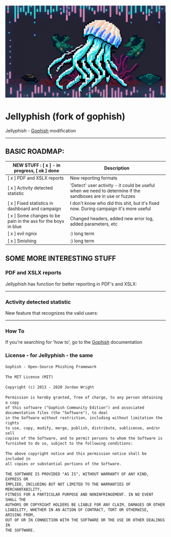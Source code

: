 ![jellyphish.jpg](extras%2Fjellyphish.jpg)

Jellyphish (fork of gophish)
=======

Jellyphish - [Gophish](https://getgophish.com) modification  

---
## BASIC ROADMAP:
| NEW STUFF : [ x ] - in progress, [ ok ] done                  | Description                                                                                                 |
|---------------------------------------------------------------|-------------------------------------------------------------------------------------------------------------|
| [ x ] PDF and XSLX reports                                    | New reporting formats                                                                                       |
| [ x ] Activity detected statistic                             | 'Detect' user activity - it could be useful when we need to determine if the sandboxes are in use or fuzzes |
| [ x ] Fixed statistics in dashboard and campaign              | I don't know who did this shit, but it's fixed now. During campaign it's more useful                        |
| [ x ] Some changes to be pain in the ass for the boys in blue | Changed headers, added new error log, added parameters, etc                                                 |
| [ x ] evil ngnix                                              | :) long term                                                                                                |
| [ x ] Smishing                                                | :) long term                                                                                                         |



## SOME MORE INTERESTING STUFF

### PDF and XSLX reports
Jellyphish has function for better reporting in PDF's and XSLX:

---

### Activity detected statistic
New feature that recognizes the valid users:

---
### How To

If you're searching for 'how to', go to the [Gophish](https://getgophish.com) documentation


### License - for Jellyphish - the same
```
Gophish - Open-Source Phishing Framework

The MIT License (MIT)

Copyright (c) 2013 - 2020 Jordan Wright

Permission is hereby granted, free of charge, to any person obtaining a copy
of this software ("Gophish Community Edition") and associated documentation files (the "Software"), to deal
in the Software without restriction, including without limitation the rights
to use, copy, modify, merge, publish, distribute, sublicense, and/or sell
copies of the Software, and to permit persons to whom the Software is
furnished to do so, subject to the following conditions:

The above copyright notice and this permission notice shall be included in
all copies or substantial portions of the Software.

THE SOFTWARE IS PROVIDED "AS IS", WITHOUT WARRANTY OF ANY KIND, EXPRESS OR
IMPLIED, INCLUDING BUT NOT LIMITED TO THE WARRANTIES OF MERCHANTABILITY,
FITNESS FOR A PARTICULAR PURPOSE AND NONINFRINGEMENT. IN NO EVENT SHALL THE
AUTHORS OR COPYRIGHT HOLDERS BE LIABLE FOR ANY CLAIM, DAMAGES OR OTHER
LIABILITY, WHETHER IN AN ACTION OF CONTRACT, TORT OR OTHERWISE, ARISING FROM,
OUT OF OR IN CONNECTION WITH THE SOFTWARE OR THE USE OR OTHER DEALINGS IN
THE SOFTWARE.
```
